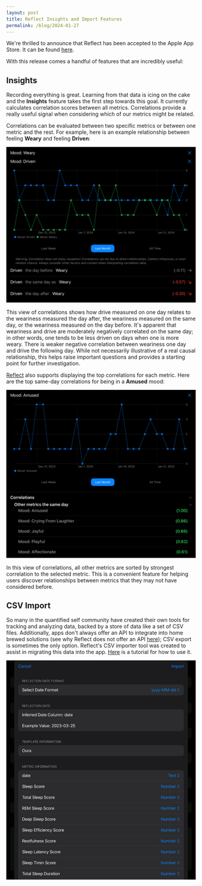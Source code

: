```yaml
---
layout: post
title: Reflect Insights and Import Features
permalink: /blog/2024-01-27
---
```


We're thrilled to announce that Reflect has been accepted to the Apple App Store. It can be found [here](https://apps.apple.com/app/apple-store/id6463800032?pt=126584930&ct=Debut&mt=8).

With this release comes a handful of features that are incredibly useful:

## Insights

Recording everything is great. Learning from that data is icing on the cake and the **Insights** feature takes the first step towards this goal. It currently calculates correlation scores between all metrics. Correlations provide a really useful signal when considering which of our metrics might be related.

Correlations can be evaluated between two specific metrics or between one metric and the rest. For example, here is an example relationship between feeling **Weary** and feeling **Driven**:

![correlations-pairwise](/assets/correlations/pairwise-correlations.png)

This view of correlations shows how drive measured on one day relates to the weariness measured the day after, the weariness measured on the same day, or the weariness measured on the day before. It's apparent that weariness and drive are moderately negatively correlated on the same day; in other words, one tends to be less driven on days when one is more weary. There is weaker negative correlation between weariness one day and drive the following day. While not necessarily illustrative of a real causal relationship, this helps raise important questions and provides a starting point for further investigation.

[Reflect](https://apps.apple.com/app/apple-store/id6463800032?pt=126584930&ct=Debut&mt=8) also supports displaying the top correlations for each metric. Here are the top same-day correlations for being in a **Amused** mood:

![amused-correlations](/assets/correlations/amused-correlations.png)

In this view of correlations, all other metrics are sorted by strongest correlation to the selected metric. This is a convenient feature for helping users discover relationships between metrics that they may not have considered before.

## CSV Import

So many in the quantified self community have created their own tools for tracking and analyzing data, backed by a store of data like a set of CSV files. Additionally, apps don't always offer an API to integrate into home brewed solutions (see why Reflect does not offer an API [here](/reflect/faq#no-api)); CSV export is sometimes the only option. Reflect's CSV importer tool was created to assist in migrating this data into the app. [Here](/reflect/tutorials/csv-import) is a tutorial for how to use it.

![importer-tool](/assets/reflect/importer-tool.png)
